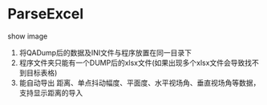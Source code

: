 # ParseExcel
show image

1. 将QADump后的数据及INI文件与程序放置在同一目录下
2. 程序文件夹只能有一个DUMP后的xlsx文件(如果出现多个xlsx文件会导致找不到目标表格)
3. 能自动导出 距离、单点抖动幅度、平面度、水平视场角、垂直视场角等数据，支持显示距离的导入
